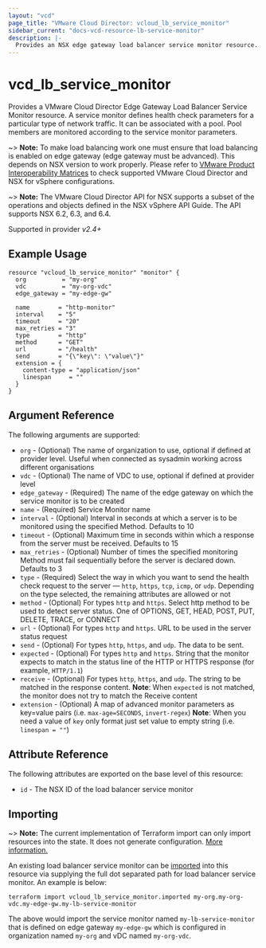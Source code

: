 ```yaml
---
layout: "vcd"
page_title: "VMware Cloud Director: vcloud_lb_service_monitor"
sidebar_current: "docs-vcd-resource-lb-service-monitor"
description: |-
  Provides an NSX edge gateway load balancer service monitor resource.
---
```


# vcd\_lb\_service\_monitor

Provides a VMware Cloud Director Edge Gateway Load Balancer Service Monitor resource. A service monitor 
defines health check parameters for a particular type of network traffic. It can be associated with
a pool. Pool members are monitored according to the service monitor parameters. 

~> **Note:** To make load balancing work one must ensure that load balancing is enabled on edge gateway (edge gateway must be advanced).
This depends on NSX version to work properly. Please refer to [VMware Product Interoperability Matrices](https://www.vmware.com/resources/compatibility/sim/interop_matrix.php#interop&29=&93=) 
to check supported VMware Cloud Director and NSX for vSphere configurations.

~> **Note:** The VMware Cloud Director API for NSX supports a subset of the operations and objects defined in the NSX vSphere 
API Guide. The API supports NSX 6.2, 6.3, and 6.4.

Supported in provider *v2.4+*

## Example Usage

```hcl
resource "vcloud_lb_service_monitor" "monitor" {
  org          = "my-org"
  vdc          = "my-org-vdc"
  edge_gateway = "my-edge-gw"

  name        = "http-monitor"
  interval    = "5"
  timeout     = "20"
  max_retries = "3"
  type        = "http"
  method      = "GET"
  url         = "/health"
  send        = "{\"key\": \"value\"}"
  extension = {
    content-type = "application/json"
    linespan     = ""
  }
}
```

## Argument Reference

The following arguments are supported:

* `org` - (Optional) The name of organization to use, optional if defined at provider level. Useful when connected as sysadmin working across different organisations
* `vdc` - (Optional) The name of VDC to use, optional if defined at provider level
* `edge_gateway` - (Required) The name of the edge gateway on which the service monitor is to be created
* `name` - (Required) Service Monitor name
* `interval` - (Optional) Interval in seconds at which a server is to be monitored using the specified Method.
Defaults to 10
* `timeout` - (Optional) Maximum time in seconds within which a response from the server must be received. Defaults to 15
* `max_retries` - (Optional) Number of times the specified monitoring Method must fail sequentially before the server is
declared down. Defaults to 3
* `type` - (Required) Select the way in which you want to send the health check request to the server — `http`, `https`, 
`tcp`, `icmp`, or `udp`. Depending on the type selected, the remaining attributes are allowed or not
* `method` - (Optional) For types `http` and `https`. Select http method to be used to detect server status. One of
OPTIONS, GET, HEAD, POST, PUT, DELETE, TRACE, or CONNECT
* `url` - (Optional) For types `http` and `https`. URL to be used in the server status request
* `send` - (Optional) For types `http`,  `https`, and `udp`. The data to be sent.
* `expected` - (Optional) For types `http` and `https`. String that the monitor expects to match in the status line of 
the HTTP or HTTPS response (for example, `HTTP/1.1`)
* `receive` - (Optional) For types `http`,  `https`, and `udp`. The string to be matched in the response content.
**Note**: When `expected` is not matched, the monitor does not try to match the Receive content
* `extension` - (Optional) A map of advanced monitor parameters as key=value pairs (i.e. `max-age=SECONDS`, `invert-regex`)
**Note**: When you need a value of `key` only format just set value to empty string (i.e. `linespan = ""`)

## Attribute Reference

The following attributes are exported on the base level of this resource:

* `id` - The NSX ID of the load balancer service monitor

## Importing

~> **Note:** The current implementation of Terraform import can only import resources into the state. It does not generate
configuration. [More information.](https://www.terraform.io/docs/import/)

An existing load balancer service monitor can be [imported][docs-import] into this resource
via supplying the full dot separated path for load balancer service monitor. An example is below:

[docs-import]: https://www.terraform.io/docs/import/

```
terraform import vcloud_lb_service_monitor.imported my-org.my-org-vdc.my-edge-gw.my-lb-service-monitor
```

The above would import the service monitor named `my-lb-service-monitor` that is defined on edge gateway
`my-edge-gw` which is configured in organization named `my-org` and vDC named `my-org-vdc`.

